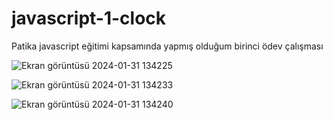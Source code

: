 # javascript-1-clock
Patika javascript eğitimi kapsamında yapmış olduğum birinci ödev çalışması

![Ekran görüntüsü 2024-01-31 134225](https://github.com/elifbarus/javascript-1-clock/assets/99487890/23fb9d82-3644-44d8-8996-10178474cc27)

![Ekran görüntüsü 2024-01-31 134233](https://github.com/elifbarus/javascript-1-clock/assets/99487890/ce90529c-92b2-46d6-900d-e569eeac2ebd)

![Ekran görüntüsü 2024-01-31 134240](https://github.com/elifbarus/javascript-1-clock/assets/99487890/b7a2066e-2d56-4354-a6ec-abc200a83a1f)
